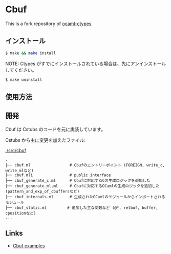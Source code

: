 # Cbuf

This is a fork repository of [ocaml-ctypes](https://github.com/ocamllabs/ocaml-ctypes)

## インストール

```sh
$ make && make install
```

NOTE: Ctypes がすでにインストールされている場合は、先にアンインストールしてください。

```sh
$ make uninstall
```

## 使用方法

## 開発

Cbuf は Cstubs のコードを元に実装しています。

Cstubs から主に変更を加えたファイル:

[./src/cbuf](./src/cbuf)

```
.
├── cbuf.ml                 # Cbufのエントリーポイント (FOREIGN, write_c, write_mlなど)
├── cbuf.mli                # public interface
├── cbuf_generate_c.ml      # Cbufに対応するCの生成ロジックを追加した
├── cbuf_generate_ml.ml     # Cbufに対応するOCamlの生成ロジックを追加した (pattern_and_exp_of_cbuffersなど)
├── cbuf_internals.ml       # 生成されたOCamlのモジュールからインポートされるモジュール
├── cbuf_static.ml         # 追加した主な関数など (@*, retbuf, buffer, cpositionなど)
...
```

## Links

- [Cbuf examples](./examples/cbuf/README.md)
